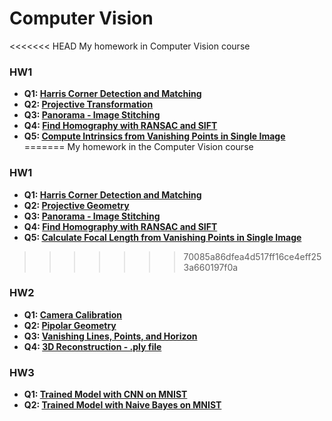 # Computer Vision
<<<<<<< HEAD
My homework in Computer Vision course

### HW1
- **Q1: [Harris Corner Detection and Matching](HW1/Q1.py)**
- **Q2: [Projective Transformation](HW1/Q2.py)**
- **Q3: [Panorama - Image Stitching](HW1/Q3.py)**
- **Q4: [Find Homography with RANSAC and SIFT](HW1/Q4.py)**
- **Q5: [Compute Intrinsics from Vanishing Points in Single Image](HW1/Q5.py)**
=======
My homework in the Computer Vision course

### HW1
- **Q1: [Harris Corner Detection and Matching](HW1/Q1.py)**
- **Q2: [Projective Geometry](HW1/Q2.py)**
- **Q3: [Panorama - Image Stitching](HW1/Q3.py)**
- **Q4: [Find Homography with RANSAC and SIFT](HW1/Q4.py)**
- **Q5: [Calculate Focal Length from Vanishing Points in Single Image](HW1/Q5.py)**
>>>>>>> 70085a86dfea4d517ff16ce4eff253a660197f0a


### HW2
- **Q1: [Camera Calibration](HW2/Q1.py)**
- **Q2: [Pipolar Geometry](HW2/Q2.py)**
- **Q3: [Vanishing Lines, Points, and Horizon](HW2/Q3.py)**
- **Q4: [3D Reconstruction - .ply file](HW2/Q4.0.ply)**

### HW3
- **Q1: [Trained Model with CNN on MNIST](HW3/Q1.ipynb)**
- **Q2: [Trained Model with Naive Bayes on MNIST](HW3/Q1_NaiveBayes_Optional.ipynb)**

